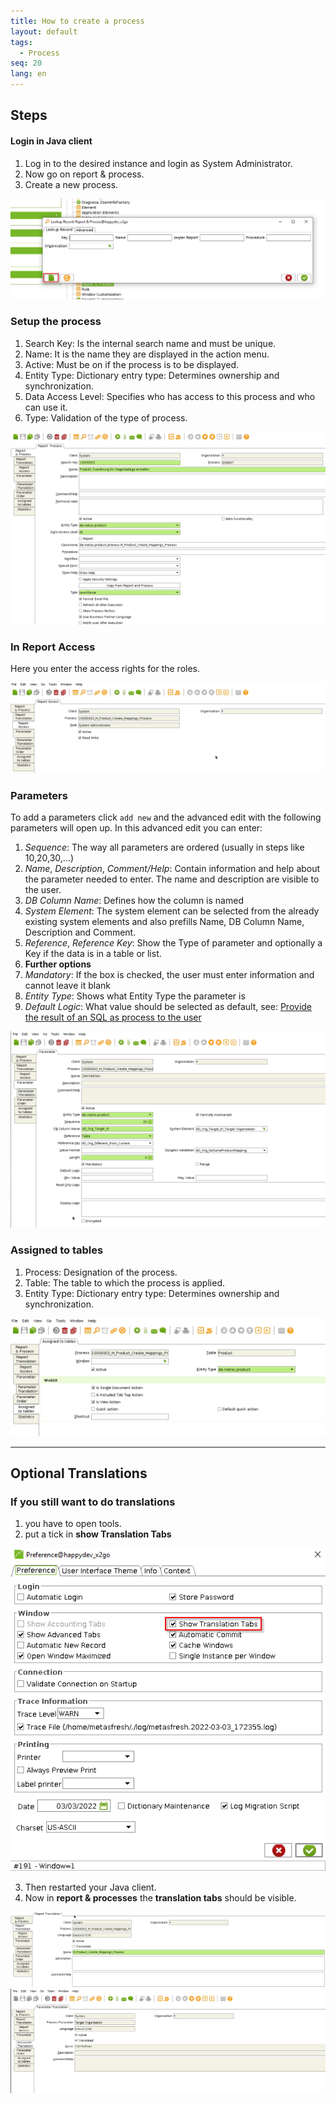 ```yaml
---
title: How to create a process
layout: default
tags:  
  - Process
seq: 20
lang: en
---
```


## Steps

#### Login in Java client
1. Log in to the desired instance and login as System Administrator.
2. Now go on report & process.
3. Create a new process.

<kbd><img src="./assets/X2Go_New_Process.png" alt="Fig.: Checkbox '' (SwingUI)"></kbd>
### Setup the process

1. Search Key: Is the internal search name and must be unique.
1. Name: It is the name they are displayed in the action menu.
1. Active: Must be on if the process is to be displayed.
1. Entity Type: Dictionary entry type: Determines ownership and synchronization.
1. Data Access Level: Specifies who has access to this process and who can use it.
1. Type: Validation of the type of process.

<kbd><img src="./assets/X2Go_Process_Create.png" alt="Fig.: Checkbox '' (SwingUI)"></kbd>
### In Report Access
Here you enter the access rights for the roles.

<kbd><img src="./assets/X2Go_Report_Access.png" alt="Fig.: Checkbox 'Report Access Window' (SwingUI)"></kbd>

### Parameters
To add a parameters click `add new` and the advanced edit with the following parameters will open up.
In this advanced edit you can enter:
1. *Sequence*: The way all parameters are ordered (usually in steps like 10,20,30,...)
1. *Name*, *Description*, *Comment/Help*: Contain information and help about the parameter needed to enter. The name and description are visible to the user.
1. *DB Column Name*: Defines how the column is named
1. *System Element*: The system element can be selected from the already existing system elements and also prefills Name, DB Column Name, Description and Comment.
1. *Reference*, *Reference Key*: Show the Type of parameter and optionally a Key if the data is in a table or list.
1. **Further options**
  1. *Mandatory*: If the box is checked, the user must enter information and cannot leave it blank
  1. *Entity Type*: Shows what Entity Type the parameter is
  1. *Default Logic*: What value should be selected as default, see: [Provide the result of an SQL as process to the user](configure_sql_process)

<kbd><img src="./assets/X2Go_Parameter.png" alt="Fig.: Checkbox '' (SwingUI)"></kbd>

### Assigned to tables
1. Process: Designation of the process.
1. Table: The table to which the process is applied.
1. Entity Type: Dictionary entry type: Determines ownership and synchronization.

<kbd><img src="./assets/X2Go_Assingnes_to_table.png" alt="Fig.: Checkbox '' (SwingUI)"></kbd>

---
## **Optional Translations**

### If you still want to do translations
1. you have to open tools.
1. put a tick in **show Translation Tabs**

<kbd><img src="./assets/X2Go_show_translations.png" alt="Fig.: Checkbox '' (SwingUI)"></kbd>

3. Then restarted your Java client.
1. Now in **report & processes** the **translation tabs** should be visible.

<kbd><img src="./assets/X2Go_Report_Translation.png" alt="Fig.: Checkbox '' (SwingUI)"></kbd>
<kbd><img src="./assets/X2Go_Parameter_Translation.png" alt="Fig.: Checkbox '' (SwingUI)"></kbd>
